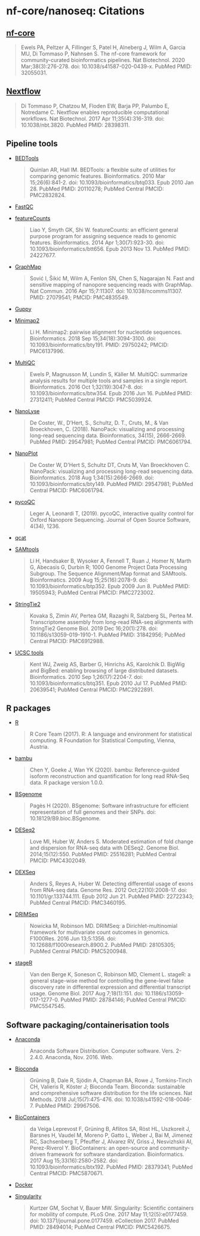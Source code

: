 # nf-core/nanoseq: Citations

## [nf-core](https://www.ncbi.nlm.nih.gov/pubmed/32055031/)

> Ewels PA, Peltzer A, Fillinger S, Patel H, Alneberg J, Wilm A, Garcia MU, Di Tommaso P, Nahnsen S. The nf-core framework for community-curated bioinformatics pipelines. Nat Biotechnol. 2020 Mar;38(3):276-278. doi: 10.1038/s41587-020-0439-x. PubMed PMID: 32055031.

## [Nextflow](https://www.ncbi.nlm.nih.gov/pubmed/28398311/)

> Di Tommaso P, Chatzou M, Floden EW, Barja PP, Palumbo E, Notredame C. Nextflow enables reproducible computational workflows. Nat Biotechnol. 2017 Apr 11;35(4):316-319. doi: 10.1038/nbt.3820. PubMed PMID: 28398311.

## Pipeline tools

* [BEDTools](https://www.ncbi.nlm.nih.gov/pubmed/20110278/)
  > Quinlan AR, Hall IM. BEDTools: a flexible suite of utilities for comparing genomic features. Bioinformatics. 2010 Mar 15;26(6):841-2. doi: 10.1093/bioinformatics/btq033. Epub 2010 Jan 28. PubMed PMID: 20110278; PubMed Central PMCID: PMC2832824.

* [FastQC](https://www.bioinformatics.babraham.ac.uk/projects/fastqc/)

* [featureCounts](https://www.ncbi.nlm.nih.gov/pubmed/24227677/)
  > Liao Y, Smyth GK, Shi W. featureCounts: an efficient general purpose program for assigning sequence reads to genomic features. Bioinformatics. 2014 Apr 1;30(7):923-30. doi: 10.1093/bioinformatics/btt656. Epub 2013 Nov 13. PubMed PMID: 24227677.

* [GraphMap](https://pubmed.ncbi.nlm.nih.gov/27079541/)
  > Sović I, Šikić M, Wilm A, Fenlon SN, Chen S, Nagarajan N. Fast and sensitive mapping of nanopore sequencing reads with GraphMap. Nat Commun. 2016 Apr 15;7:11307. doi: 10.1038/ncomms11307. PMID: 27079541; PMCID: PMC4835549.

* [Guppy](https://nanoporetech.com/nanopore-sequencing-data-analysis)

* [Minimap2](https://pubmed.ncbi.nlm.nih.gov/29750242/)
  > Li H. Minimap2: pairwise alignment for nucleotide sequences. Bioinformatics. 2018 Sep 15;34(18):3094-3100. doi: 10.1093/bioinformatics/bty191. PMID: 29750242; PMCID: PMC6137996.

* [MultiQC](https://www.ncbi.nlm.nih.gov/pubmed/27312411/)
  > Ewels P, Magnusson M, Lundin S, Käller M. MultiQC: summarize analysis results for multiple tools and samples in a single report. Bioinformatics. 2016 Oct 1;32(19):3047-8. doi: 10.1093/bioinformatics/btw354. Epub 2016 Jun 16. PubMed PMID: 27312411; PubMed Central PMCID: PMC5039924.

* [NanoLyse](https://pubmed.ncbi.nlm.nih.gov/29547981/)
  > De Coster, W., D’Hert, S., Schultz, D. T., Cruts, M., & Van Broeckhoven, C. (2018). NanoPack: visualizing and processing long-read sequencing data. Bioinformatics, 34(15), 2666-2669. PubMed PMID: 29547981; PubMed Central PMCID: PMC6061794.

* [NanoPlot](https://pubmed.ncbi.nlm.nih.gov/29547981/)
  > De Coster W, D'Hert S, Schultz DT, Cruts M, Van Broeckhoven C. NanoPack: visualizing and processing long-read sequencing data. Bioinformatics. 2018 Aug 1;34(15):2666-2669. doi: 10.1093/bioinformatics/bty149. PubMed PMID: 29547981; PubMed Central PMCID: PMC6061794.

* [pycoQC](https://doi.org/10.21105/joss.01236)
  > Leger A, Leonardi T, (2019). pycoQC, interactive quality control for Oxford Nanopore Sequencing. Journal of Open Source Software, 4(34), 1236.

* [qcat](https://github.com/nanoporetech/qcat)

* [SAMtools](https://www.ncbi.nlm.nih.gov/pubmed/19505943/)
  > Li H, Handsaker B, Wysoker A, Fennell T, Ruan J, Homer N, Marth G, Abecasis G, Durbin R; 1000 Genome Project Data Processing Subgroup. The Sequence Alignment/Map format and SAMtools. Bioinformatics. 2009 Aug 15;25(16):2078-9. doi: 10.1093/bioinformatics/btp352. Epub 2009 Jun 8. PubMed PMID: 19505943; PubMed Central PMCID: PMC2723002.

* [StringTie2](https://www.ncbi.nlm.nih.gov/pubmed/31842956/)
  > Kovaka S, Zimin AV, Pertea GM, Razaghi R, Salzberg SL, Pertea M. Transcriptome assembly from long-read RNA-seq alignments with StringTie2 Genome Biol. 2019 Dec 16;20(1):278. doi: 10.1186/s13059-019-1910-1. PubMed PMID: 31842956; PubMed Central PMCID: PMC6912988.

* [UCSC tools](https://www.ncbi.nlm.nih.gov/pubmed/20639541/)
  > Kent WJ, Zweig AS, Barber G, Hinrichs AS, Karolchik D. BigWig and BigBed: enabling browsing of large distributed datasets. Bioinformatics. 2010 Sep 1;26(17):2204-7. doi: 10.1093/bioinformatics/btq351. Epub 2010 Jul 17. PubMed PMID: 20639541; PubMed Central PMCID: PMC2922891.

## R packages

* [R](https://www.R-project.org/)
  > R Core Team (2017). R: A language and environment for statistical computing. R Foundation for Statistical Computing, Vienna, Austria.

* [bambu](https://bioconductor.org/packages/release/bioc/html/bambu.html)
  > Chen Y, Goeke J, Wan YK (2020). bambu: Reference-guided isoform reconstruction and quantification for long read RNA-Seq data. R package version 1.0.0.

* [BSgenome](https://bioconductor.org/packages/release/bioc/html/BSgenome.html)
  > Pagès H (2020). BSgenome: Software infrastructure for efficient representation of full genomes and their SNPs. doi: 10.18129/B9.bioc.BSgenome.

* [DESeq2](https://www.ncbi.nlm.nih.gov/pubmed/25516281/)
  > Love MI, Huber W, Anders S. Moderated estimation of fold change and dispersion for RNA-seq data with DESeq2. Genome Biol. 2014;15(12):550. PubMed PMID: 25516281; PubMed Central PMCID: PMC4302049.

* [DEXSeq](https://pubmed.ncbi.nlm.nih.gov/22722343/)
  > Anders S, Reyes A, Huber W. Detecting differential usage of exons from RNA-seq data. Genome Res. 2012 Oct;22(10):2008-17. doi: 10.1101/gr.133744.111. Epub 2012 Jun 21. PubMed PMID: 22722343; PubMed Central PMCID: PMC3460195.

* [DRIMSeq](https://pubmed.ncbi.nlm.nih.gov/28105305/)
  > Nowicka M, Robinson MD. DRIMSeq: a Dirichlet-multinomial framework for multivariate count outcomes in genomics. F1000Res. 2016 Jun 13;5:1356. doi: 10.12688/f1000research.8900.2. PubMed PMID: 28105305; PubMed Central PMCID: PMC5200948.

* [stageR](https://pubmed.ncbi.nlm.nih.gov/28784146/)
  > Van den Berge K, Soneson C, Robinson MD, Clement L. stageR: a general stage-wise method for controlling the gene-level false discovery rate in differential expression and differential transcript usage. Genome Biol. 2017 Aug 7;18(1):151. doi: 10.1186/s13059-017-1277-0. PubMed PMID: 28784146; PubMed Central PMCID: PMC5547545.

## Software packaging/containerisation tools

* [Anaconda](https://anaconda.com)
  > Anaconda Software Distribution. Computer software. Vers. 2-2.4.0. Anaconda, Nov. 2016. Web.

* [Bioconda](https://www.ncbi.nlm.nih.gov/pubmed/29967506/)
  > Grüning B, Dale R, Sjödin A, Chapman BA, Rowe J, Tomkins-Tinch CH, Valieris R, Köster J; Bioconda Team. Bioconda: sustainable and comprehensive software distribution for the life sciences. Nat Methods. 2018 Jul;15(7):475-476. doi: 10.1038/s41592-018-0046-7. PubMed PMID: 29967506.

* [BioContainers](https://www.ncbi.nlm.nih.gov/pubmed/28379341/)
  > da Veiga Leprevost F, Grüning B, Aflitos SA, Röst HL, Uszkoreit J, Barsnes H, Vaudel M, Moreno P, Gatto L, Weber J, Bai M, Jimenez RC, Sachsenberg T, Pfeuffer J, Alvarez RV, Griss J, Nesvizhskii AI, Perez-Riverol Y. BioContainers: an open-source and community-driven framework for software standardization. Bioinformatics. 2017 Aug 15;33(16):2580-2582. doi: 10.1093/bioinformatics/btx192. PubMed PMID: 28379341; PubMed Central PMCID: PMC5870671.

* [Docker](https://dl.acm.org/doi/10.5555/2600239.2600241)

* [Singularity](https://www.ncbi.nlm.nih.gov/pubmed/28494014/)
  > Kurtzer GM, Sochat V, Bauer MW. Singularity: Scientific containers for mobility of compute. PLoS One. 2017 May 11;12(5):e0177459. doi: 10.1371/journal.pone.0177459. eCollection 2017. PubMed PMID: 28494014; PubMed Central PMCID: PMC5426675.
